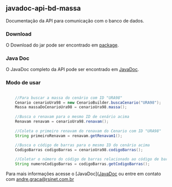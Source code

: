## javadoc-api-bd-massa

Documentação da API para comunicação com o banco de dados.

### Download 

O Download do jar pode ser encontrado em [package](https://andrehenr.github.io/javadoc-api-bd-massa/jar/api-bd-massa-1.0.jar).

### Java Doc

O JavaDoc completo da API pode ser encontrado em [JavaDoc](https://andrehenr.github.io/javadoc-api-bd-massa/apidocs/index.html).

### Modo de usar

```Java

	//Para buscar a massa do cenário com ID "URA98"
	Cenario cenarioUra98 = new CenarioBuilder.buscaCenario("URA98");
	Massa massaDoCenarioUra98 = cenarioUra98.massa();
	
	//Busca o renavam para o mesmo ID de cenário acima
	Renavam renavam = cenarioUra98.renavam();
	
	//Coleta o primeiro renavam do renavam do Cenario com ID "URA98"
	String primeiroRenavam = renavam.getRenavam1();
	
	//Busca o código de barras para o mesmo ID do cenário acima
	CodigoBarras codigoBarras = cenarioUra98.codigoBarras();

	//Coletar o número do código de barras relacionado ao código de barras acima
	String numeroCodigoBarras = codigoBarras.getCodigoBarras();
```

Para mais informações acesse o [JavaDoc]([JavaDoc](https://andrehenr.github.io/javadoc-api-bd-massa/apidocs/index.html) ou entre em contato com andre.graca@rsinet.com.br 



